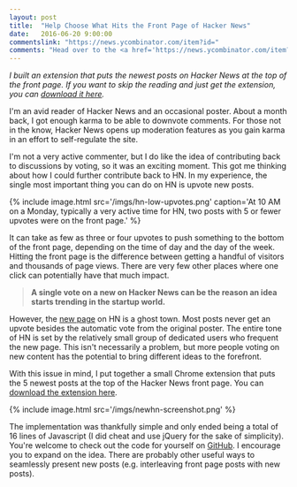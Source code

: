 ```yaml
---
layout: post
title:  "Help Choose What Hits the Front Page of Hacker News"
date:   2016-06-20 9:00:00
commentslink: "https://news.ycombinator.com/item?id="
comments: "Head over to the <a href='https://news.ycombinator.com/item?id='>comments on Hacker News</a> to discuss this article"
---
```


*I built an extension that puts the newest posts on Hacker News at the top of the front page. If you want to skip the reading and just get the extension, you can [download it here](https://chrome.google.com/webstore/detail/newhn/pkgnmmioompocpmjdehghglalibhabcl).*

I'm an avid reader of Hacker News and an occasional poster. About a month back, I got enough karma to be able to downvote comments. For those not in the know, Hacker News opens up moderation features as you gain karma in an effort to self-regulate the site.

I'm not a very active commenter, but I do like the idea of contributing back to discussions by voting, so it was an exciting moment. This got me thinking about how I could further contribute back to HN. In my experience, the single most important thing you can do on HN is upvote new posts.

<!-- more -->

{% include image.html
  src='/imgs/hn-low-upvotes.png'
  caption='At 10 AM on a Monday, typically a very active time for HN, two posts with 5 or fewer upvotes were on the front page.' %}

It can take as few as three or four upvotes to push something to the bottom of the front page, depending on the time of day and the day of the week. Hitting the front page is the difference between getting a handful of visitors and thousands of page views. There are very few other places where one click can potentially have that much impact.

> **A single vote on a new on Hacker News can be the reason an idea starts trending in the startup world.**

However, the [new page](https://news.ycombinator.com/newest) on HN is a ghost town. Most posts never get an upvote besides the automatic vote from the original poster. The entire tone of HN is set by the relatively small group of dedicated users who frequent the new page. This isn't necessarily a problem, but more people voting on new content has the potential to bring different ideas to the forefront.

With this issue in mind, I put together a small Chrome extension that puts the 5 newest posts at the top of the Hacker News front page. You can [download the extension here](https://chrome.google.com/webstore/detail/newhn/pkgnmmioompocpmjdehghglalibhabcl).

{% include image.html
  src='/imgs/newhn-screenshot.png' %}

The implementation was thankfully simple and only ended being a total of 16 lines of Javascript (I did cheat and use jQuery for the sake of simplicity). You're welcome to check out the code for yourself on [GitHub](https://github.com/brianbrunner/newhn). I encourage you to expand on the idea. There are probably other useful ways to seamlessly present new posts (e.g. interleaving front page posts with new posts).


